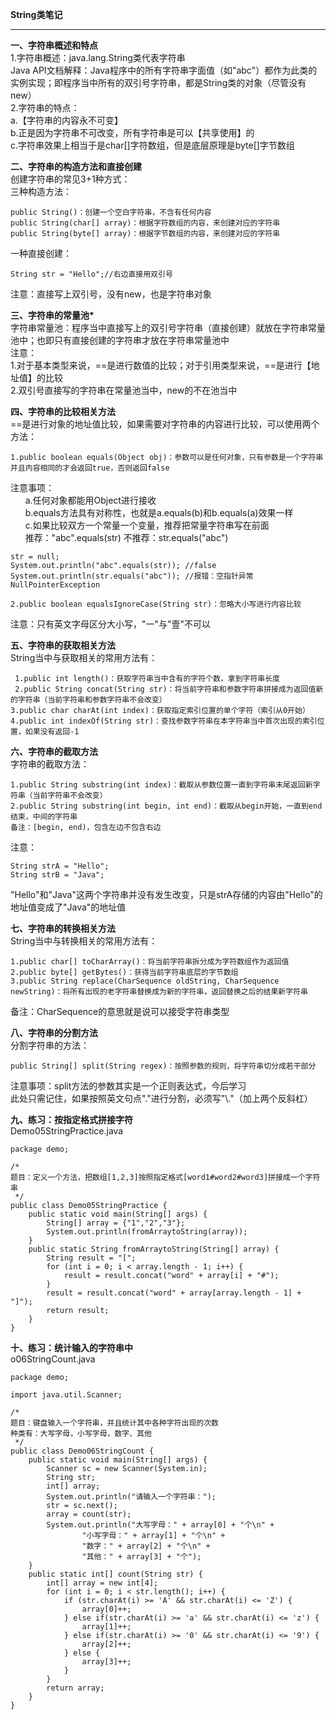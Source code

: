 **String类笔记**  


----------


**一、字符串概述和特点**  
1.字符串概述：java.lang.String类代表字符串  
Java API文档解释：Java程序中的所有字符串字面值（如"abc"）都作为此类的实例实现；即程序当中所有的双引号字符串，都是String类的对象（尽管没有new）  
2.字符串的特点：  
a.【字符串的内容永不可变】  
b.正是因为字符串不可改变，所有字符串是可以【共享使用】的  
c.字符串效果上相当于是char[]字符数组，但是底层原理是byte[]字节数组  
  
**二、字符串的构造方法和直接创建**  
创建字符串的常见3+1种方式：  
三种构造方法：  
  
    public String()：创建一个空白字符串，不含有任何内容  
    public String(char[] array)：根据字符数组的内容，来创建对应的字符串  
    public String(byte[] array)：根据字节数组的内容，来创建对应的字符串  
      
一种直接创建： 
  
    String str = "Hello";//右边直接用双引号  
    
注意：直接写上双引号，没有new，也是字符串对象  
  
**三、字符串的常量池\***  
字符串常量池：程序当中直接写上的双引号字符串（直接创建）就放在字符串常量池中；也即只有直接创建的字符串才放在字符串常量池中  
注意：  
1.对于基本类型来说，==是进行数值的比较；对于引用类型来说，==是进行【地址值】的比较  
2.双引号直接写的字符串在常量池当中，new的不在池当中  
  
**四、字符串的比较相关方法**  
==是进行对象的地址值比较，如果需要对字符串的内容进行比较，可以使用两个方法：  
  
    1.public boolean equals(Object obj)：参数可以是任何对象，只有参数是一个字符串并且内容相同的才会返回true，否则返回false  
注意事项：  
&nbsp;&nbsp;&nbsp;&nbsp;&nbsp;&nbsp;a.任何对象都能用Object进行接收  
&nbsp;&nbsp;&nbsp;&nbsp;&nbsp;&nbsp;b.equals方法具有对称性，也就是a.equals(b)和b.equals(a)效果一样  
&nbsp;&nbsp;&nbsp;&nbsp;&nbsp;&nbsp;c.如果比较双方一个常量一个变量，推荐把常量字符串写在前面  
&nbsp;&nbsp;&nbsp;&nbsp;&nbsp;&nbsp;推荐："abc".equals(str)  不推荐：str.equals("abc")   
  
    str = null;  
    System.out.println("abc".equals(str)); //false  
    System.out.println(str.equals("abc")); //报错：空指针异常NullPointerException  
  
    2.public boolean equalsIgnoreCase(String str)：忽略大小写进行内容比较  
注意：只有英文字母区分大小写，"一"与"壹"不可以  
  
**五、字符串的获取相关方法**  
String当中与获取相关的常用方法有：  

     1.public int length()：获取字符串当中含有的字符个数，拿到字符串长度  
     2.public String concat(String str)：将当前字符串和参数字符串拼接成为返回值新的字符串（当前字符串和参数字符串不会改变）  
    3.public char charAt(int index)：获取指定索引位置的单个字符（索引从0开始）  
    4.public int indexOf(String str)：查找参数字符串在本字符串当中首次出现的索引位置，如果没有返回-1  
  
**六、字符串的截取方法**  
字符串的截取方法：  
  
    1.public String substring(int index)：截取从参数位置一直到字符串末尾返回新字符串（当前字符串不会改变）  
    2.public String substring(int begin, int end)：截取从begin开始，一直到end结束，中间的字符串  
    备注：[begin, end)，包含左边不包含右边
    
注意：
  
    String strA = "Hello";
    String strB = "Java";
      
"Hello"和"Java"这两个字符串并没有发生改变，只是strA存储的内容由"Hello"的地址值变成了"Java"的地址值

**七、字符串的转换相关方法**  
String当中与转换相关的常用方法有：  
  
    1.public char[] toCharArray()：将当前字符串拆分成为字符数组作为返回值  
    2.public byte[] getBytes()：获得当前字符串底层的字节数组  
    3.public String replace(CharSequence oldString, CharSequence newString)：将所有出现的老字符串替换成为新的字符串，返回替换之后的结果新字符串  
    
备注：CharSequence的意思就是说可以接受字符串类型  
  
**八、字符串的分割方法**  
分割字符串的方法：  
  
    public String[] split(String regex)：按照参数的规则，将字符串切分成若干部分  
      
注意事项：split方法的参数其实是一个正则表达式，今后学习  
此处只需记住，如果按照英文句点"."进行分割，必须写"\\."（加上两个反斜杠）  
  
**九、练习：按指定格式拼接字符**  
Demo05StringPractice.java  
  
    package demo;  
      
    /*  
    题目：定义一个方法，把数组[1,2,3]按照指定格式[word1#word2#word3]拼接成一个字符串  
     */  
    public class Demo05StringPractice {    
        public static void main(String[] args) {  
            String[] array = {"1","2","3"};  
            System.out.println(fromArraytoString(array));  
        }  
        public static String fromArraytoString(String[] array) {  
            String result = "[";  
            for (int i = 0; i < array.length - 1; i++) {  
                result = result.concat("word" + array[i] + "#");  
            }  
            result = result.concat("word" + array[array.length - 1] + "]");  
            return result;  
        }  
    }  
      
**十、练习：统计输入的字符串中**  
o06StringCount.java  
  
    package demo;  
  
    import java.util.Scanner;  
  
    /*  
    题目：键盘输入一个字符串，并且统计其中各种字符出现的次数  
    种类有：大写字母，小写字母，数字、其他  
     */  
    public class Demo06StringCount {  
        public static void main(String[] args) {  
            Scanner sc = new Scanner(System.in);  
            String str;  
            int[] array;  
            System.out.println("请输入一个字符串：");  
            str = sc.next();  
            array = count(str);  
            System.out.println("大写字母：" + array[0] + "个\n" +  
                    "小写字母：" + array[1] + "个\n" +  
                    "数字：" + array[2] + "个\n" +  
                    "其他：" + array[3] + "个");  
        }  
        public static int[] count(String str) {  
            int[] array = new int[4];  
            for (int i = 0; i < str.length(); i++) {  
                if (str.charAt(i) >= 'A' && str.charAt(i) <= 'Z') {  
                    array[0]++;  
                } else if(str.charAt(i) >= 'a' && str.charAt(i) <= 'z') {  
                    array[1]++;  
                } else if(str.charAt(i) >= '0' && str.charAt(i) <= '9') {  
                    array[2]++;  
                } else {  
                    array[3]++;  
                }  
            }  
            return array;  
        }  
    }  
  
